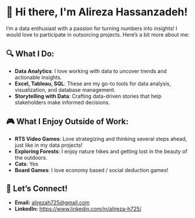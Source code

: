 # 👋 Hi there, I'm Alireza Hassanzadeh!

I’m a data enthusiast with a passion for turning numbers into insights!
I would love to participate in outsorcing projects.
Here’s a bit more about me:

## 🔍 **What I Do:**
- **Data Analytics**: I love working with data to uncover trends and actionable insights.
- **Excel, Tableau, SQL**: These are my go-to tools for data analysis, visualization, and database management.
- **Storytelling with Data**: Crafting data-driven stories that help stakeholders make informed decisions.

## 🎮 **What I Enjoy Outside of Work:**
- **RTS Video Games**: Love strategizing and thinking several steps ahead, just like in my data projects!
- **Exploring Forests**: I enjoy nature hikes and getting lost in the beauty of the outdoors.
- **Cats**: Yes
- **Board Games**: I love economy based / social deduction games!
## 💬 **Let’s Connect!**
- **Email:** alirezah725@gmail.com
- **LinkedIn:** https://www.linkedin.com/in/alireza-h725/

